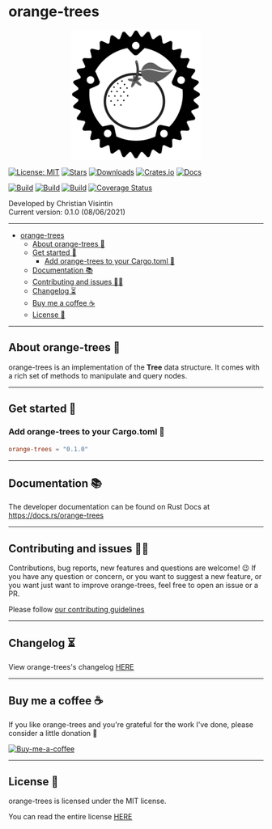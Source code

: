 # orange-trees

<p align="center">
  <img src="docs/images/orange-trees.svg" width="256" height="256" />
</p>

[![License: MIT](https://img.shields.io/badge/License-MIT-teal.svg)](https://opensource.org/licenses/MIT) [![Stars](https://img.shields.io/github/stars/veeso/orange-trees.svg)](https://github.com/veeso/orange-trees) [![Downloads](https://img.shields.io/crates/d/orange-trees.svg)](https://crates.io/crates/orange-trees) [![Crates.io](https://img.shields.io/badge/crates.io-v0.1.0-orange.svg)](https://crates.io/crates/orange-trees) [![Docs](https://docs.rs/orange-trees/badge.svg)](https://docs.rs/orange-trees)  

[![Build](https://github.com/veeso/orange-trees/workflows/Linux/badge.svg)](https://github.com/veeso/orange-trees/actions) [![Build](https://github.com/veeso/orange-trees/workflows/MacOS/badge.svg)](https://github.com/veeso/orange-trees/actions) [![Build](https://github.com/veeso/orange-trees/workflows/Windows/badge.svg)](https://github.com/veeso/orange-trees/actions) [![Coverage Status](https://coveralls.io/repos/github/veeso/orange-trees/badge.svg?branch=main)](https://coveralls.io/github/veeso/orange-trees?branch=main)

Developed by Christian Visintin  
Current version: 0.1.0 (08/06/2021)

---

- [orange-trees](#orange-trees)
  - [About orange-trees 🍊](#about-orange-trees-)
  - [Get started 🏁](#get-started-)
    - [Add orange-trees to your Cargo.toml 🦀](#add-orange-trees-to-your-cargotoml-)
  - [Documentation 📚](#documentation-)
  - [Contributing and issues 🤝🏻](#contributing-and-issues-)
  - [Changelog ⏳](#changelog-)
  - [Buy me a coffee ☕](#buy-me-a-coffee-)
  - [License 📃](#license-)

---

## About orange-trees 🍊

orange-trees is an implementation of the **Tree** data structure. It comes with a rich set of methods to manipulate and query nodes.

---

## Get started 🏁

### Add orange-trees to your Cargo.toml 🦀

```toml
orange-trees = "0.1.0"
```

---

## Documentation 📚

The developer documentation can be found on Rust Docs at <https://docs.rs/orange-trees>

---

## Contributing and issues 🤝🏻

Contributions, bug reports, new features and questions are welcome! 😉
If you have any question or concern, or you want to suggest a new feature, or you want just want to improve orange-trees, feel free to open an issue or a PR.

Please follow [our contributing guidelines](CONTRIBUTING.md)

---

## Changelog ⏳

View orange-trees's changelog [HERE](CHANGELOG.md)

---

## Buy me a coffee ☕

If you like orange-trees and you're grateful for the work I've done, please consider a little donation 🥳

[![Buy-me-a-coffee](https://img.buymeacoffee.com/button-api/?text=Buy%20me%20a%20coffee&emoji=&slug=veeso&button_colour=404040&font_colour=ffffff&font_family=Comic&outline_colour=ffffff&coffee_colour=FFDD00)](https://www.buymeacoffee.com/veeso)

---

## License 📃

orange-trees is licensed under the MIT license.

You can read the entire license [HERE](LICENSE)
